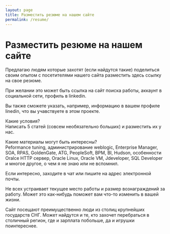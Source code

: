 ```yaml
---
layout: page
title: Разместить резюме на нашем сайте
permalink: /resume/
---
```


# Разместить резюме на нашем сайте

Предлагаю людям которые захотят (если найдутся такие) поделиться своим опытом с посетителями нашего сайта разместить здесь ссылку на свое резюме.

При желании это может быть ссылка на сайт поиска работы, аккаунт в социальной сети, профиль в linkedin.

Вы также сможете указать, например, информацию в вашем профиле linedin, что вы учавствуете в этом проекте. 

Какие условия?  
Написать 5 статей (совсем необязательно больших) и разместить их у нас.

Какие материалы могут быть интересны?  
Peformance tuning, администрирование weblogic, Enterprise Manager, SOA, RPAS, GoldenGate, ATG, PeopleSoft, BPM, BI, Hudson,  особенности Oralce HTTP сервер, Oracle Linux, Oracle VM, Jdeveloper, SQL Developer и многое другое, о чем я не знаю или не вспомнил.

Если интересно, заходите в чат или пишите на адрес электронной почты.

Не всех устраивает текущее место работы и размер вознаграждений за работу. Может это как-нибудь поможет вам что-то изменить в вашей жизни.

Сайт посещают преимущественно люди из столиц крупнейших государств СНГ. Может найдутся и те, кто захочет перебраться в столичный регион, где и зарплата побольше, да и игрушки поинтереснее.
